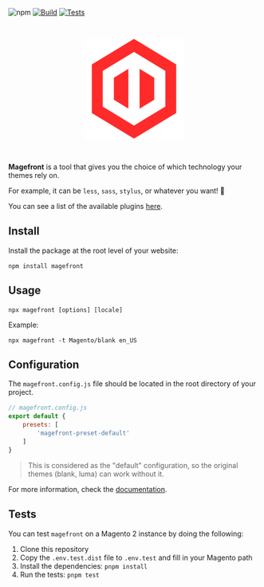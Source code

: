 ![npm](https://img.shields.io/npm/v/magefront) [![Build](https://img.shields.io/github/workflow/status/ubermanu/magefront/Build/main)](https://github.com/ubermanu/magefront/actions/workflows/build.yml) [![Tests](https://img.shields.io/github/workflow/status/ubermanu/magefront/Test?label=tests)](https://github.com/ubermanu/magefront/actions/workflows/test.yml)

<br>
<p align="center">
    <img src="docs/images/magefront-logo.svg" alt width="200">
</p>
<br>

**Magefront** is a tool that gives you the choice of which technology your themes rely on.

For example, it can be `less`, `sass`, `stylus`, or whatever you want! 🚀

You can see a list of the available plugins [here](https://ubermanu.github.io/magefront/#/plugins).

## Install

Install the package at the root level of your website:

    npm install magefront

## Usage

    npx magefront [options] [locale]

Example:

    npx magefront -t Magento/blank en_US

## Configuration

The `magefront.config.js` file should be located in the root directory of your project.

```js
// magefront.config.js
export default {
    presets: [
        'magefront-preset-default'
    ]
}
```

> This is considered as the "default" configuration,
> so the original themes (blank, luma) can work without it.

For more information, check the [documentation](https://ubermanu.github.io/magefront/).

## Tests

You can test `magefront` on a Magento 2 instance by doing the following:

1. Clone this repository
2. Copy the `.env.test.dist` file to `.env.test` and fill in your Magento path
3. Install the dependencies: `pnpm install`
4. Run the tests: `pnpm test`
